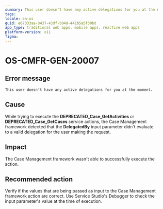 ```yaml
---
summary: This user doesn't have any active delegations for you at the moment.
tags:
locale: en-us
guid: e67333aa-8437-43df-b048-441b5a5f30bd
app_type: traditional web apps, mobile apps, reactive web apps
platform-version: o11
figma:
---
```


# OS-CMFR-GEN-20007

## Error message

`This user doesn't have any active delegations for you at the moment.`

## Cause

While trying to execute the **DEPRECATED_Case_GetActivities** or **DEPRECATED_Case_GetCases** service actions, the Case Management framework detected that the **DelegatedBy** input parameter didn't evaluate to a valid delegation for the user making the request.

## Impact

The Case Management framework wasn't able to successfully execute the action.

## Recommended action

Verify if the values that are being passed as input to the Case Management framework action are correct. Use Service Studio's Debugger to check the input parameter's value at the time of execution.
